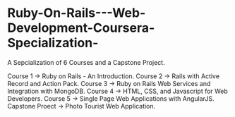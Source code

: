 # Ruby-On-Rails---Web-Development-Coursera-Specialization-
A Sepcialization of 6 Courses and a Capstone Project.

Course 1 -> Ruby on Rails - An Introduction.
Course 2 -> Rails with Active Record and Action Pack.
Course 3 -> Ruby on Rails Web Services and Integration with MongoDB.
Course 4 -> HTML, CSS, and Javascript for Web Developers.
Course 5 -> Single Page Web Applications with AngularJS.
Capstone Proect -> Photo Tourist Web Application.
